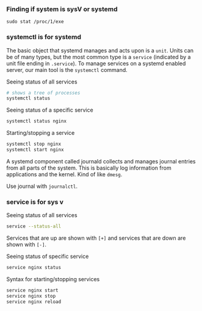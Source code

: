 
### Finding if system is sysV or systemd

```
sudo stat /proc/1/exe
```

### systemctl is for systemd

The basic object that systemd manages and acts upon is a `unit`. Units can be of many types, but the most common type is a `service` (indicated by a unit file ending in `.service`). To manage services on a systemd enabled server, our main tool is the `systemctl` command.


Seeing status of all services
```sh
# shows a tree of processes
systemctl status
```

Seeing status of a specific service
```sh
systemctl status nginx
```

Starting/stopping a service
```sh
systemctl stop nginx
systemctl start nginx
```

A systemd component called journald collects and manages journal entries from all parts of the system. This is basically log information from applications and the kernel. Kind of like `dmesg`.

Use journal with `journalctl`.



### service is for sys v

Seeing status of all services
```sh
service --status-all
```
Services that are up are shown with `[+]`
and services that are down are shown with `[-]`.

Seeing status of specific service
```sh
service nginx status
```


Syntax for starting/stopping services
```sh
service nginx start
service nginx stop
service nginx reload
```